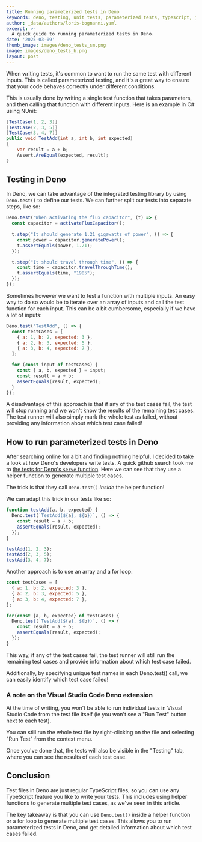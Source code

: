 ```yaml
---
title: Running parameterized tests in Deno
keywords: deno, testing, unit tests, parameterized tests, typescript, javascript, software development, testcase, test case, test runner, test suite, test framework, test function, deno testing, deno test
author: _data/authors/loris-bognanni.yaml
excerpt: >-
  A quick guide to running parameterized tests in Deno.
date: '2025-03-09'
thumb_image: images/deno_tests_sm.png
image: images/deno_tests_b.png
layout: post
---
```


When writing tests, it's common to want to run the same test with different inputs. This is called parameterized testing, and it's a great way to ensure that your code behaves correctly under different conditions.

This is usually done by writing a single test function that takes parameters, and then calling that function with different inputs. Here is an example in C# using NUnit:

```csharp
[TestCase(1, 2, 3)]
[TestCase(2, 3, 5)]
[TestCase(3, 4, 7)]
public void TestAdd(int a, int b, int expected)
{
    var result = a + b;
    Assert.AreEqual(expected, result);
}
```

## Testing in Deno

In Deno, we can take advantage of the integrated testing library by using `Deno.test()` to define our tests. We can further split our tests into separate steps, like so:

```js
Deno.test("When activating the flux capacitor", (t) => {
  const capacitor = activateFluxCapacitor();
  
  t.step("It should generate 1.21 gigawatts of power", () => {
    const power = capacitor.generatePower();
    t.assertEquals(power, 1.21);
  });

  t.step("It should travel through time", () => {
    const time = capacitor.travelThroughTime();
    t.assertEquals(time, "1985");
  });
});
```

Sometimes however we want to test a function with multiple inputs. An easy way to do so would be to iterate over an array of inputs and call the test function for each input. This can be a bit cumbersome, especially if we have a lot of inputs:

```js
Deno.test("TestAdd", () => {
  const testCases = [
    { a: 1, b: 2, expected: 3 },
    { a: 2, b: 3, expected: 5 },
    { a: 3, b: 4, expected: 7 },
  ];

  for (const input of testCases) {
    const { a, b, expected } = input;
    const result = a + b;
    assertEquals(result, expected);
  }
});
```

A disadvantage of this approach is that if any of the test cases fail, the test will stop running and we won't know the results of the remaining test cases. The test runner will also simply mark the whole test as failed, without providing any information about which test case failed!

## How to run parameterized tests in Deno

After searching online for a bit and finding nothing helpful, I decided to take a look at how Deno's developers write tests.
A quick github search took me to [the tests for Deno's `serve` function](https://github.com/denoland/deno/blob/0ef3f6ba887d7aed2d94c8b622563d13bfecda2c/tests/unit/serve_test.ts#L2441). Here we can see that they use a helper function to generate multiple test cases.

The trick is that they call `Deno.test()` _inside_ the helper function!

We can adapt this trick in our tests like so:

```js
function testAdd(a, b, expected) {
  Deno.test(`TestAdd(${a}, ${b})`, () => {
    const result = a + b;
    assertEquals(result, expected);
  });
}

testAdd(1, 2, 3);
testAdd(2, 3, 5);
testAdd(3, 4, 7);
```

Another approach is to use an array and a for loop:

```js
const testCases = [
  { a: 1, b: 2, expected: 3 },
  { a: 2, b: 3, expected: 5 },
  { a: 3, b: 4, expected: 7 },
];

for(const {a, b, expected} of testCases) {
  Deno.test(`TestAdd(${a}, ${b})`, () => {
    const result = a + b;
    assertEquals(result, expected);
  });
}
```

This way, if any of the test cases fail, the test runner will still run the remaining test cases and provide information about which test case failed.

Additionally, by specifying unique test names in each Deno.test() call, we can easily identify which test case failed!


### A note on the Visual Studio Code Deno extension

At the time of writing, you won't be able to run individual tests in Visual Studio Code from the test file itself (ie you won't see a "Run Test" button next to each test). 

You can still run the whole test file by right-clicking on the file and selecting "Run Test" from the context menu.

Once you've done that, the tests will also be visible in the "Testing" tab, where you can see the results of each test case.

## Conclusion

Test files in Deno are just regular TypeScript files, so you can use any TypeScript feature you like to write your tests. This includes using helper functions to generate multiple test cases, as we've seen in this article.

The key takeaway is that you can use `Deno.test()` inside a helper function or a for loop to generate multiple test cases. This allows you to run parameterized tests in Deno, and get detailed information about which test cases failed.
